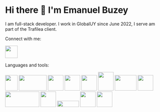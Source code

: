 # Hi there 👋 I'm Emanuel Buzey

I am full-stack developer. I work in GlobalUY since June 2022, I serve am part of the Trafilea client.

Connect with me:

<a href="https://www.linkedin.com/in/emanuel-buzey-a76631143/"><img src='https://user-images.githubusercontent.com/51092125/234079714-cb12c7c8-23ca-47ea-b388-811947b0abaa.png' width=40 height=40></a>

Languages and tools:

<img src='https://s3.dualstack.us-east-2.amazonaws.com/pythondotorg-assets/media/community/logos/python-logo-only.png' width=40 height=50>  <img src='https://static.djangoproject.com/img/logos/django-logo-positive.png' width=90 height=50>  <img src='https://upload.wikimedia.org/wikipedia/commons/thumb/9/99/Unofficial_JavaScript_logo_2.svg/180px-Unofficial_JavaScript_logo_2.svg.png' width=50 height=50>  <img src='https://upload.wikimedia.org/wikipedia/commons/thumb/9/95/Vue.js_Logo_2.svg/512px-Vue.js_Logo_2.svg.png?20170919082558' width=50 height=50>  <img src='https://git-scm.com/images/logos/logomark-orange@2x.png' width=50 height=50>  <img src='https://upload.wikimedia.org/wikipedia/commons/a/af/Tux.png' width=50 height=60>  <img src='https://www.php.net//images/logos/new-php-logo.svg' width=70 height=50>  <img src='https://www.gnu.org/graphics/heckert_gnu.transp.small.png' width=50 height=50>  <img src='https://upload.wikimedia.org/wikipedia/commons/thumb/4/4e/Docker_%28container_engine%29_logo.svg/610px-Docker_%28container_engine%29_logo.svg.png' width=110 height=50>  <img src='https://upload.wikimedia.org/wikipedia/commons/thumb/4/4c/Typescript_logo_2020.svg/512px-Typescript_logo_2020.svg.png?20221110153201' width=50 height=50>  <img src='https://upload.wikimedia.org/wikipedia/commons/thumb/c/c5/Nginx_logo.svg/512px-Nginx_logo.svg.png' width=70 height=20>  <img src='https://www.mysql.com/common/logos/logo-mysql-170x115.png' width=50 height=50>  <img src='https://wiki.postgresql.org/images/thumb/a/a4/PostgreSQL_logo.3colors.svg/116px-PostgreSQL_logo.3colors.svg.png' width=50 height=50>
